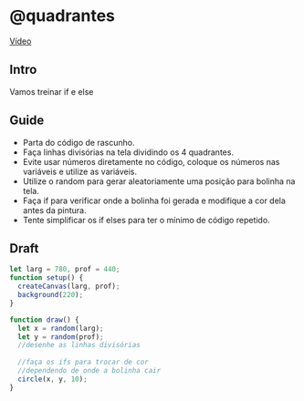 # @quadrantes

[Vídeo](https://user-images.githubusercontent.com/4747652/228835366-3b4b9b47-131f-4165-8d08-3efa23a138d7.mp4)

## Intro

Vamos treinar if e else

## Guide

- Parta do código de rascunho.
- Faça linhas divisórias na tela dividindo os 4 quadrantes.
- Evite usar números diretamente no código, coloque os números nas variáveis e utilize as variáveis.
- Utilize o random para gerar aleatoriamente uma posição para bolinha na tela.
- Faça if para verificar onde a bolinha foi gerada e modifique a cor dela antes da pintura.
- Tente simplificar os if elses para ter o mínimo de código repetido.

## Draft

```js
let larg = 780, prof = 440;
function setup() {
  createCanvas(larg, prof);
  background(220);
}

function draw() {
  let x = random(larg);
  let y = random(prof);
  //desenhe as linhas divisórias
  
  //faça os ifs para trocar de cor
  //dependendo de onde a bolinha cair
  circle(x, y, 10);
}
```
